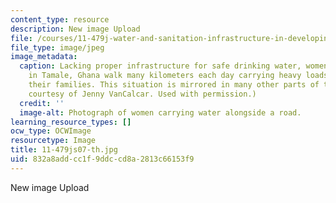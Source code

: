```yaml
---
content_type: resource
description: New image Upload
file: /courses/11-479j-water-and-sanitation-infrastructure-in-developing-countries-spring-2007/832a8addcc1f9ddccd8a2813c66153f9_11-479js07-th.jpg
file_type: image/jpeg
image_metadata:
  caption: Lacking proper infrastructure for safe drinking water, women and children
    in Tamale, Ghana walk many kilometers each day carrying heavy loads of water to
    their families. This situation is mirrored in many other parts of the world. (Photograph
    courtesy of Jenny VanCalcar. Used with permission.)
  credit: ''
  image-alt: Photograph of women carrying water alongside a road.
learning_resource_types: []
ocw_type: OCWImage
resourcetype: Image
title: 11-479js07-th.jpg
uid: 832a8add-cc1f-9ddc-cd8a-2813c66153f9
---
```

New image Upload


